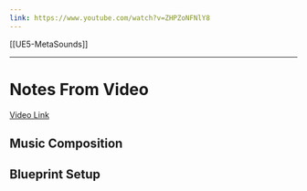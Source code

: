 ```yaml
---
link: https://www.youtube.com/watch?v=ZHPZoNFNlY8
---
```


[[UE5-MetaSounds]]

---

# Notes From Video
[Video Link](https://www.youtube.com/watch?v=ZHPZoNFNlY8)

## Music Composition
## Blueprint Setup


